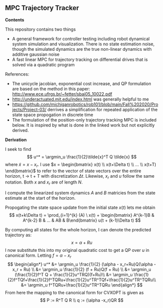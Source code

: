 ## MPC Trajectory Tracker
**Contents** 

This repository contains two things
- A general framework for controller testing including robot dynamical system simulation and visualization. There is no state estimation noise, though the simulated dynamics are the true non-linear dynamics with additive gaussian noise
- A fast linear MPC for trajectory tracking on differential drives that is solved via a quadratic program

References:
- The unicycle jacobian, exponential cost increase, and QP formulation are based on the method in this paper: http://www.ece.ufrgs.br/~fetter/sbai05_10022.pdf
- http://underactuated.mit.edu/index.html was generally helpful to me
- https://github.com/michiganrobotics/rob101/blob/main/Fall%202020/Projects/Project-03/ derrives a simplification for repeated application of the state space propogation in discrete time
- The formulation of the position-only trajectory tracking MPC is included below. It is inspired by what is done in the linked work but not explicitly derived.

**Derivation**

I seek to find
$$
u^* = \argmin_u \frac{1}{2}\tilde{x}^T Q \tilde{x}
$$
where $\tilde{x} =x-x_{r}$. I use $x = \begin{bmatrix} x(t) \\ x(t+\Delta t) \\ ... \\ x(t+T) \end{bmatrix}$ to refer to the vector of state vectors over the entire horizon, t $\rightarrow$ t + T with discretization $\Delta t$. Likewise, $x_r$ and $u$ follow the same notation. Both $x$ and $x_r$ are of length $N$.

I compute the linearized system dynamics $A$ and $B$ matricies from the state estimate at the start of the horizon.

Propogating the state space update from the initial state $x(t)$ lets me obtain
$$
x(t+k\Delta t) = \prod_{i=1}^{k} (A) \ x(t) + \begin{bmatrix} A^{k-1}B & A^{k-2} B & ... & AB & B\end{bmatrix} u(t + (k-1)\Delta t)
$$

By computing all states for the whole horizon, I can denote the predicted trajectory as:
$$
x = \alpha + R u
$$
I now substitute this into my original quadratic cost to get a QP over $u$ in canonical form. Letting $f=\alpha - x_r$
$$
\begin{align*}
u^* &= \argmin_u \frac{1}{2} (\alpha - x_r+Ru)Q(\alpha - x_r + Ru) \\
 &= \argmin_u \frac{1}{2} (f + Ru)Q(f + Ru) \\
 &= \argmin_u (\frac{1}{2}f^T Q + \frac{1}{2}u^TRQ)(f+Ru)\\
 &= \argmin_u \frac{1}{2}f^TQf+\frac{1}{2}f^TQRu+\frac{1}{2}u^TR^TQf+\frac{1}{2}u^TR^TQRu\\
 &= \argmin_u f^TQRu+\frac{1}{2}u^TR^TQRu
\end{align*}
$$
 From here the mapping to the canonical form for CVXOPT is given as
$$
P := R^T Q R \\
q := (\alpha -x_r)QR
$$